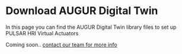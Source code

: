 # Download AUGUR Digital Twin

In this page you can find the AUGUR Digital Twin library files to set up PULSAR HRI Virtual Actuators

Coming soon.. [contact our team for more info](../support.md)